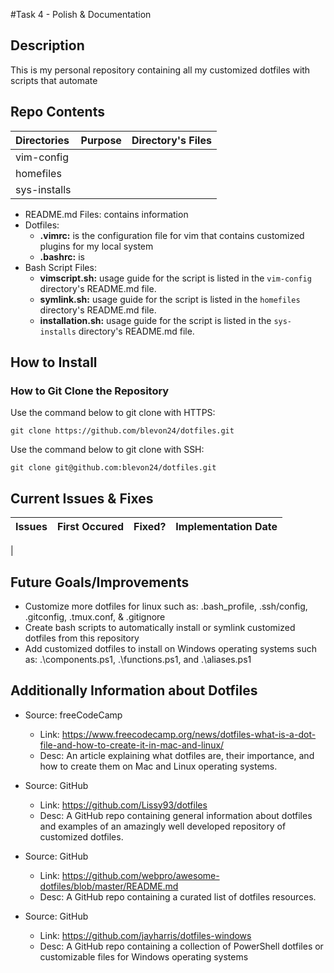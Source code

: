 #Task 4 - Polish & Documentation
## Description
This is my personal repository containing all my customized dotfiles with scripts that automate

## Repo Contents
| Directories	| Purpose 	| Directory's Files 	|
| :------------ | :------------ | :-------------------- |
| vim-config	|
| homefiles	|
| sys-installs	|

 - README.md Files: contains information 
 - Dotfiles:
   - **.vimrc:** is the configuration file for vim that contains customized plugins for my local system
   - **.bashrc:** is 
 - Bash Script Files:
   - **vimscript.sh:** usage guide for the script is listed in the `vim-config` directory's README.md file.
   - **symlink.sh:** usage guide for the script is listed in the `homefiles` directory's README.md file.
   - **installation.sh:** usage guide for the script is listed in the `sys-installs` directory's README.md file.

## How to Install
### How to Git Clone the Repository
Use the command below to git clone with HTTPS:
```
git clone https://github.com/blevon24/dotfiles.git
```

Use the command below to git clone with SSH:
```
git clone git@github.com:blevon24/dotfiles.git
``` 

## Current Issues & Fixes
| Issues	| First Occured 	| Fixed?	| Implementation Date	|
| :------------ | :-------------------: | :-----------: | :-------------------: |
|

## Future Goals/Improvements
 - Customize more dotfiles for linux such as: .bash_profile, .ssh/config, .gitconfig, .tmux.conf, & .gitignore
 - Create bash scripts to automatically install or symlink customized dotfiles from this repository
 - Add customized dotfiles to install on Windows operating systems such as: .\components.ps1, .\functions.ps1, and .\aliases.ps1

## Additionally Information about Dotfiles 
 - Source: freeCodeCamp
   - Link: https://www.freecodecamp.org/news/dotfiles-what-is-a-dot-file-and-how-to-create-it-in-mac-and-linux/
   - Desc: An article explaining what dotfiles are, their importance, and how to create them on Mac and Linux operating systems.

 - Source: GitHub
   - Link: https://github.com/Lissy93/dotfiles
   - Desc: A GitHub repo containing general information about dotfiles and examples of an amazingly well developed repository of customized dotfiles.

 - Source: GitHub
   - Link: https://github.com/webpro/awesome-dotfiles/blob/master/README.md
   - Desc: A GitHub repo containing a curated list of dotfiles resources.

 - Source: GitHub
   - Link: https://github.com/jayharris/dotfiles-windows
   - Desc: A GitHub repo containing a collection of PowerShell dotfiles or customizable files for Windows operating systems

